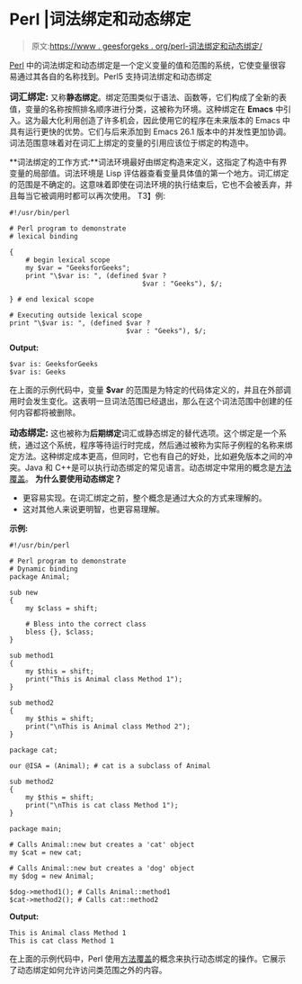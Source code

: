 # Perl |词法绑定和动态绑定

> 原文:[https://www . geesforgeks . org/perl-词法绑定和动态绑定/](https://www.geeksforgeeks.org/perl-lexical-binding-and-dynamic-binding/)

[Perl](https://www.geeksforgeeks.org/introduction-to-perl/) 中的词法绑定和动态绑定是一个定义变量的值和范围的系统，它使变量很容易通过其各自的名称找到。Perl5 支持词法绑定和动态绑定

<font size="3">**词汇绑定:**</font> 又称**静态绑定**。绑定范围类似于语法、函数等，它们构成了全新的表值，变量的名称按照排名顺序进行分类，这被称为环境。这种绑定在 **Emacs** 中引入。这为最大化利用创造了许多机会，因此使用它的程序在未来版本的 Emacs 中具有运行更快的优势。它们与后来添加到 Emacs 26.1 版本中的并发性更加协调。词法范围意味着对在词汇上绑定的变量的引用应该位于绑定的构造中。

**词法绑定的工作方式:**词法环境最好由绑定构造来定义，这指定了构造中有界变量的局部值。词法环境是 Lisp 评估器查看变量具体值的第一个地方。词汇绑定的范围是不确定的。这意味着即使在词法环境的执行结束后，它也不会被丢弃，并且每当它被调用时都可以再次使用。
T3】例:

```
#!/usr/bin/perl

# Perl program to demonstrate 
# lexical binding

{
    # begin lexical scope
    my $var = "GeeksforGeeks";
    print "\$var is: ", (defined $var ? 
                                 $var : "Geeks"), $/;

} # end lexical scope

# Executing outside lexical scope
print "\$var is: ", (defined $var ? 
                             $var : "Geeks"), $/;
```

**Output:**

```
$var is: GeeksforGeeks
$var is: Geeks

```

在上面的示例代码中，变量 **$var** 的范围是为特定的代码体定义的，并且在外部调用时会发生变化。这表明一旦词法范围已经退出，那么在这个词法范围中创建的任何内容都将被删除。

<font size="3">**动态绑定:**</font> 这也被称为**后期绑定**词汇或静态绑定的替代选项。这个绑定是一个系统，通过这个系统，程序等待运行时完成，然后通过被称为实际子例程的名称来绑定方法。这种绑定成本更高，但同时，它也有自己的好处，比如避免版本之间的冲突。Java 和 C++是可以执行动态绑定的常见语言。动态绑定中常用的概念是[方法覆盖](https://www.geeksforgeeks.org/perl-method-overriding-in-oops/)。
**为什么要使用动态绑定？**

*   更容易实现。在词汇绑定之前，整个概念是通过大众的方式来理解的。
*   这对其他人来说更明智，也更容易理解。

**示例:**

```
#!/usr/bin/perl

# Perl program to demonstrate 
# Dynamic binding
package Animal;

sub new 
{
    my $class = shift;

    # Bless into the correct class
    bless {}, $class; 
}

sub method1 
{
    my $this = shift;
    print("This is Animal class Method 1");
}

sub method2 
{
    my $this = shift;
    print("\nThis is Animal class Method 2");
}

package cat;

our @ISA = (Animal); # cat is a subclass of Animal

sub method2
{
    my $this = shift;
    print("\nThis is cat class Method 1");
}

package main;

# Calls Animal::new but creates a 'cat' object
my $cat = new cat; 

# Calls Animal::new but creates a 'dog' object
my $dog = new Animal; 

$dog->method1(); # Calls Animal::method1
$cat->method2(); # Calls cat::method2
```

**Output:**

```
This is Animal class Method 1
This is cat class Method 1

```

在上面的示例代码中，Perl 使用[方法覆盖](https://www.geeksforgeeks.org/perl-method-overriding-in-oops/)的概念来执行动态绑定的操作。它展示了动态绑定如何允许访问类范围之外的内容。